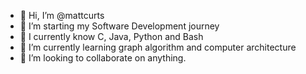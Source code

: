 - 👋 Hi, I’m @mattcurts
- 👀 I’m starting my Software Development journey
- 👀 I currently know C, Java, Python and Bash
- 🌱 I’m currently learning graph algorithm and computer architecture
- 💞️ I’m looking to collaborate on anything.
<!--- 
- 📫
--->
<!---
mattcurts/mattcurts is a ✨ special ✨ repository because its `README.md` (this file) appears on your GitHub profile.
You can click the Preview link to take a look at your changes.
--->
